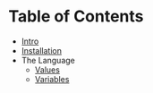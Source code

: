 # Table of Contents

* [Intro](intro.md)
* [Installation](installation.md)
* The Language
  - [Values](lang/values.md)
  - [Variables](lang/variables.md)

